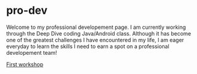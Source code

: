 # pro-dev
Welcome to my professional developement page. I am currently working through the Deep Dive coding Java/Android class. Although it has become one of the greatest challenges I have encountered in my life, I am eager everyday to learn the skills I need to earn a spot on a professional developement team!

[First workshop](First-workshop.md)
